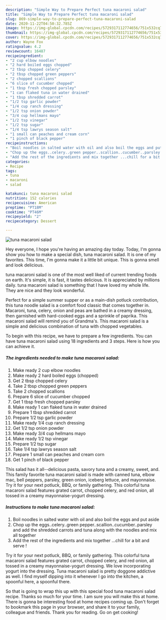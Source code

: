 ```yaml
---
description: "Simple Way to Prepare Perfect tuna macaroni salad"
title: "Simple Way to Prepare Perfect tuna macaroni salad"
slug: 869-simple-way-to-prepare-perfect-tuna-macaroni-salad
date: 2020-11-22T04:50:32.785Z
image: https://img-global.cpcdn.com/recipes/5729317112774656/751x532cq70/tuna-macaroni-salad-recipe-main-photo.jpg
thumbnail: https://img-global.cpcdn.com/recipes/5729317112774656/751x532cq70/tuna-macaroni-salad-recipe-main-photo.jpg
cover: https://img-global.cpcdn.com/recipes/5729317112774656/751x532cq70/tuna-macaroni-salad-recipe-main-photo.jpg
author: Wayne Fox
ratingvalue: 4.2
reviewcount: 16487
recipeingredient:
- "2 cup elbow noodles"
- "2 hard boiled eggs chopped"
- "2 tbsp chopped celery"
- "2 tbsp chopped green peppers"
- "2 chopped scallions"
- "6 slice of cucumber chopped"
- "1 tbsp fresh chopped parsley"
- "1 can flaked tuna in water drained"
- "1 tbsp shredded carrot"
- "1/2 tsp garlic powder"
- "1/4 cup ranch dressing"
- "1/2 tsp onion powder"
- "3/4 cup hellmans mayo"
- "1/2 tsp vinegar"
- "1/2 tsp sugar"
- "1/4 tsp lawrys season salt"
- "1 small can peaches and cream corn"
- "1 pinch of black pepper"
recipeinstructions:
- "Boil noodles in salted water with oil and also boil the eggs and put aside"
- "Chop up the eggs..celery..green pepper..scallion..cucumber..parsley and add the shredded carrots and tuna along with the noodles and mix all together"
- "Add the rest of the ingredients and mix together ...chill for a bit and serve !"
categories:
- Recipe
tags:
- tuna
- macaroni
- salad

katakunci: tuna macaroni salad 
nutrition: 152 calories
recipecuisine: American
preptime: "PT18M"
cooktime: "PT46M"
recipeyield: "2"
recipecategory: Dessert

---
```



![tuna macaroni salad](https://img-global.cpcdn.com/recipes/5729317112774656/751x532cq70/tuna-macaroni-salad-recipe-main-photo.jpg)

Hey everyone, I hope you're having an amazing day today. Today, I'm gonna show you how to make a special dish, tuna macaroni salad. It is one of my favorites. This time, I'm gonna make it a little bit unique. This is gonna smell and look delicious.

tuna macaroni salad is one of the most well liked of current trending foods on earth. It's simple, it is fast, it tastes delicious. It is appreciated by millions daily. tuna macaroni salad is something that I have loved my whole life. They are nice and they look wonderful.

Perfect for a simple summer supper or as a main-dish potluck contribution, this tuna noodle salad is a comfort food classic that comes together in. Macaroni, tuna, celery, onion and peas are bathed in a creamy dressing, then garnished with hard-cooked eggs and a sprinkle of paprika. This macaroni salad will remind you of Grandma&#39;s. This macaroni salad is a simple and delicious combination of tuna with chopped vegetables.


To begin with this recipe, we have to prepare a few ingredients. You can have tuna macaroni salad using 18 ingredients and 3 steps. Here is how you can achieve it.

<!--inarticleads1-->

##### The ingredients needed to make tuna macaroni salad:

1. Make ready 2 cup elbow noodles
1. Make ready 2 hard boiled eggs (chopped)
1. Get 2 tbsp chopped celery
1. Take 2 tbsp chopped green peppers
1. Take 2 chopped scallions
1. Prepare 6 slice of cucumber chopped
1. Get 1 tbsp fresh chopped parsley
1. Make ready 1 can flaked tuna in water drained
1. Prepare 1 tbsp shredded carrot
1. Prepare 1/2 tsp garlic powder
1. Make ready 1/4 cup ranch dressing
1. Get 1/2 tsp onion powder
1. Make ready 3/4 cup hellmans mayo
1. Make ready 1/2 tsp vinegar
1. Prepare 1/2 tsp sugar
1. Take 1/4 tsp lawrys season salt
1. Prepare 1 small can peaches and cream corn
1. Get 1 pinch of black pepper


This salad has it all--delicious pasta, savory tuna and a creamy, sweet, and. This family favorite tuna macaroni salad is made with canned tuna, elbow mac, bell peppers, parsley, green onion, iceberg lettuce, and mayonnaise. Try it for your next potluck, BBQ, or family gathering. This colorful tuna macaroni salad features grated carrot, chopped celery, and red onion, all tossed in a creamy mayonnaise-yogurt dressing. 

<!--inarticleads2-->

##### Instructions to make tuna macaroni salad:

1. Boil noodles in salted water with oil and also boil the eggs and put aside
1. Chop up the eggs..celery..green pepper..scallion..cucumber..parsley and add the shredded carrots and tuna along with the noodles and mix all together
1. Add the rest of the ingredients and mix together ...chill for a bit and serve !


Try it for your next potluck, BBQ, or family gathering. This colorful tuna macaroni salad features grated carrot, chopped celery, and red onion, all tossed in a creamy mayonnaise-yogurt dressing. We love incorporating yogurt into the dressing. Tuna macaroni salad is pretty doggone addictive as well. I find myself dipping into it whenever I go into the kitchen, a spoonful here, a spoonful there. 

So that is going to wrap this up with this special food tuna macaroni salad recipe. Thanks so much for your time. I am sure you will make this at home. There is gonna be interesting food at home recipes coming up. Don't forget to bookmark this page in your browser, and share it to your family, colleague and friends. Thank you for reading. Go on get cooking!
